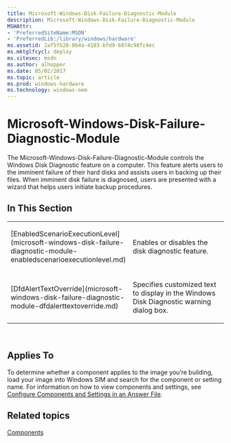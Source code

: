 ```yaml
---
title: Microsoft-Windows-Disk-Failure-Diagnostic-Module
description: Microsoft-Windows-Disk-Failure-Diagnostic-Module
MSHAttr:
- 'PreferredSiteName:MSDN'
- 'PreferredLib:/library/windows/hardware'
ms.assetid: 2af5fb20-864a-4103-bfd9-6874c98fc4ec
ms.mktglfcycl: deploy
ms.sitesec: msdn
ms.author: alhopper
ms.date: 05/02/2017
ms.topic: article
ms.prod: windows-hardware
ms.technology: windows-oem
---
```


# Microsoft-Windows-Disk-Failure-Diagnostic-Module


The Microsoft-Windows-Disk-Failure-Diagnostic-Module controls the Windows Disk Diagnostic feature on a computer. This feature alerts users to the imminent failure of their hard disks and assists users in backing up their files. When imminent disk failure is diagnosed, users are presented with a wizard that helps users initiate backup procedures.

## In This Section


<table>
<colgroup>
<col width="50%" />
<col width="50%" />
</colgroup>
<tbody>
<tr class="odd">
<td><p>[EnabledScenarioExecutionLevel](microsoft-windows-disk-failure-diagnostic-module-enabledscenarioexecutionlevel.md)</p></td>
<td><p>Enables or disables the disk diagnostic feature.</p></td>
</tr>
<tr class="even">
<td><p>[DfdAlertTextOverride](microsoft-windows-disk-failure-diagnostic-module-dfdalerttextoverride.md)</p></td>
<td><p>Specifies customized text to display in the Windows Disk Diagnostic warning dialog box.</p></td>
</tr>
</tbody>
</table>

 

## Applies To


To determine whether a component applies to the image you’re building, load your image into Windows SIM and search for the component or setting name. For information on how to view components and settings, see [Configure Components and Settings in an Answer File](https://msdn.microsoft.com/library/windows/hardware/dn915078).

## Related topics


[Components](components-b-unattend.md)

 

 







